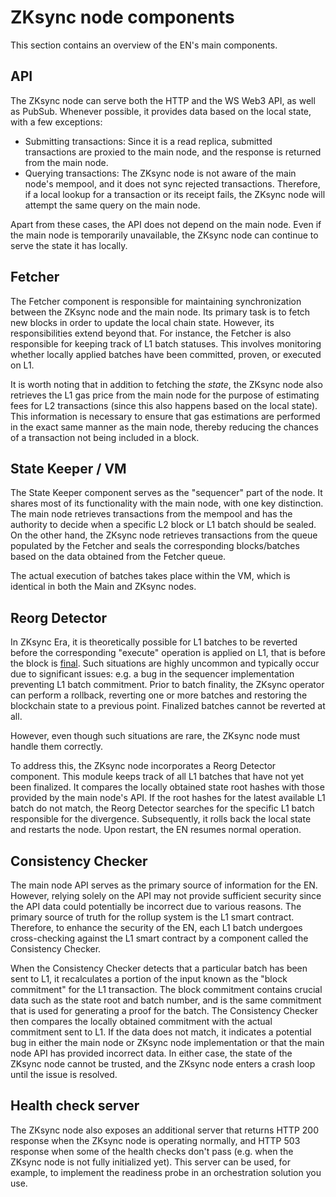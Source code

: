 # ZKsync node components

This section contains an overview of the EN's main components.

## API

The ZKsync node can serve both the HTTP and the WS Web3 API, as well as PubSub. Whenever possible, it provides data
based on the local state, with a few exceptions:

- Submitting transactions: Since it is a read replica, submitted transactions are proxied to the main node, and the
  response is returned from the main node.
- Querying transactions: The ZKsync node is not aware of the main node's mempool, and it does not sync rejected
  transactions. Therefore, if a local lookup for a transaction or its receipt fails, the ZKsync node will attempt the
  same query on the main node.

Apart from these cases, the API does not depend on the main node. Even if the main node is temporarily unavailable, the
ZKsync node can continue to serve the state it has locally.

## Fetcher

The Fetcher component is responsible for maintaining synchronization between the ZKsync node and the main node. Its
primary task is to fetch new blocks in order to update the local chain state. However, its responsibilities extend
beyond that. For instance, the Fetcher is also responsible for keeping track of L1 batch statuses. This involves
monitoring whether locally applied batches have been committed, proven, or executed on L1.

It is worth noting that in addition to fetching the _state_, the ZKsync node also retrieves the L1 gas price from the
main node for the purpose of estimating fees for L2 transactions (since this also happens based on the local state).
This information is necessary to ensure that gas estimations are performed in the exact same manner as the main node,
thereby reducing the chances of a transaction not being included in a block.

## State Keeper / VM

The State Keeper component serves as the "sequencer" part of the node. It shares most of its functionality with the main
node, with one key distinction. The main node retrieves transactions from the mempool and has the authority to decide
when a specific L2 block or L1 batch should be sealed. On the other hand, the ZKsync node retrieves transactions from
the queue populated by the Fetcher and seals the corresponding blocks/batches based on the data obtained from the
Fetcher queue.

The actual execution of batches takes place within the VM, which is identical in both the Main and ZKsync nodes.

## Reorg Detector

In ZKsync Era, it is theoretically possible for L1 batches to be reverted before the corresponding "execute" operation
is applied on L1, that is before the block is [final][finality]. Such situations are highly uncommon and typically occur
due to significant issues: e.g. a bug in the sequencer implementation preventing L1 batch commitment. Prior to batch
finality, the ZKsync operator can perform a rollback, reverting one or more batches and restoring the blockchain state
to a previous point. Finalized batches cannot be reverted at all.

However, even though such situations are rare, the ZKsync node must handle them correctly.

To address this, the ZKsync node incorporates a Reorg Detector component. This module keeps track of all L1 batches that
have not yet been finalized. It compares the locally obtained state root hashes with those provided by the main node's
API. If the root hashes for the latest available L1 batch do not match, the Reorg Detector searches for the specific L1
batch responsible for the divergence. Subsequently, it rolls back the local state and restarts the node. Upon restart,
the EN resumes normal operation.

[finality]: https://era.zksync.io/docs/dev/developer-guides/finality.html

## Consistency Checker

The main node API serves as the primary source of information for the EN. However, relying solely on the API may not
provide sufficient security since the API data could potentially be incorrect due to various reasons. The primary source
of truth for the rollup system is the L1 smart contract. Therefore, to enhance the security of the EN, each L1 batch
undergoes cross-checking against the L1 smart contract by a component called the Consistency Checker.

When the Consistency Checker detects that a particular batch has been sent to L1, it recalculates a portion of the input
known as the "block commitment" for the L1 transaction. The block commitment contains crucial data such as the state
root and batch number, and is the same commitment that is used for generating a proof for the batch. The Consistency
Checker then compares the locally obtained commitment with the actual commitment sent to L1. If the data does not match,
it indicates a potential bug in either the main node or ZKsync node implementation or that the main node API has
provided incorrect data. In either case, the state of the ZKsync node cannot be trusted, and the ZKsync node enters a
crash loop until the issue is resolved.

## Health check server

The ZKsync node also exposes an additional server that returns HTTP 200 response when the ZKsync node is operating
normally, and HTTP 503 response when some of the health checks don't pass (e.g. when the ZKsync node is not fully
initialized yet). This server can be used, for example, to implement the readiness probe in an orchestration solution
you use.
